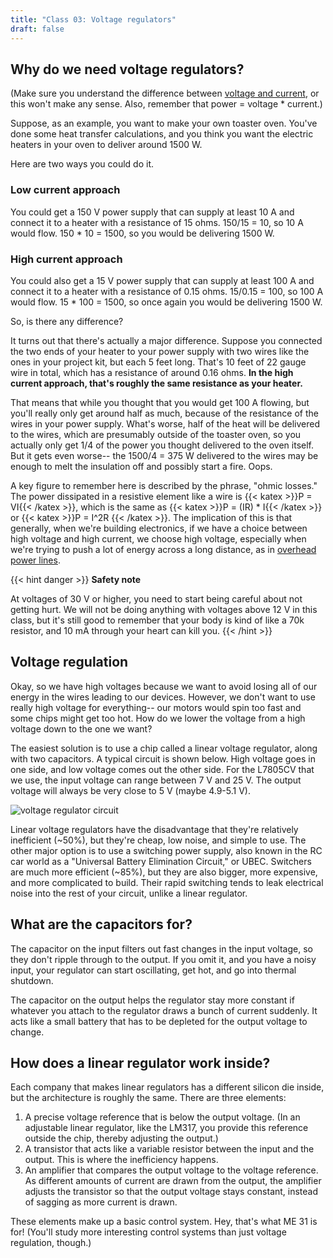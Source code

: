 ```yaml
---
title: "Class 03: Voltage regulators"
draft: false
---
```


## Why do we need voltage regulators?

(Make sure you understand the difference between [voltage and current](/notes/voltage-and-current/), or this won't make any sense. Also, remember that power = voltage * current.)

Suppose, as an example, you want to make your own toaster oven. You've done some heat transfer calculations, and you think you want the electric heaters in your oven to deliver around 1500 W.

Here are two ways you could do it.

### Low current approach

You could get a 150 V power supply that can supply at least 10 A and connect it to a heater with a resistance of 15 ohms. 150/15 = 10, so 10 A would flow. 150 * 10 = 1500, so you would be delivering 1500 W.

### High current approach

You could also get a 15 V power supply that can supply at least 100 A and connect it to a heater with a resistance of 0.15 ohms. 15/0.15 = 100, so 100 A would flow. 15 * 100 = 1500, so once again you would be delivering 1500 W.

So, is there any difference?

It turns out that there's actually a major difference. Suppose you connected the two ends of your heater to your power supply with two wires like the ones in your project kit, but each 5 feet long. That's 10 feet of 22 gauge wire in total, which has a resistance of around 0.16 ohms. **In the high current approach, that's roughly the same resistance as your heater.**

That means that while you thought that you would get 100 A flowing, but you'll really only get around half as much, because of the resistance of the wires in your power supply. What's worse, half of the heat will be delivered to the wires, which are presumably outside of the toaster oven, so you actually only get 1/4 of the power you thought delivered to the oven itself. But it gets even worse-- the 1500/4 = 375 W delivered to the wires may be enough to melt the insulation off and possibly start a fire. Oops.

A key figure to remember here is described by the phrase, "ohmic losses." The power dissipated in a resistive element like a wire is {{< katex >}}P = VI{{< /katex >}}, which is the same as {{< katex >}}P = (IR) * I{{< /katex >}} or {{< katex >}}P = I^2R {{< /katex >}}. The implication of this is that generally, when we're building electronics, if we have a choice between high voltage and high current, we choose high voltage, especially when we're trying to push a lot of energy across a long distance, as in [overhead power lines](https://en.wikipedia.org/wiki/Overhead_power_line).

{{< hint danger >}}
**Safety note**

At voltages of 30 V or higher, you need to start being careful about not getting hurt. We will not be doing anything with voltages above 12 V in this class, but it's still good to remember that your body is kind of like a 70k resistor, and 10 mA through your heart can kill you.
{{< /hint >}}

## Voltage regulation

Okay, so we have high voltages because we want to avoid losing all of our energy in the wires leading to our devices. However, we don't want to use really high voltage for everything-- our motors would spin too fast and some chips might get too hot. How do we lower the voltage from a high voltage down to the one we want?

The easiest solution is to use a chip called a linear voltage regulator, along with two capacitors. A typical circuit is shown below. High voltage goes in one side, and low voltage comes out the other side. For the L7805CV that we use, the input voltage can range between 7 V and 25 V. The output voltage will always be very close to 5 V (maybe 4.9-5.1 V).

![voltage regulator circuit](/img/voltage-regulator-circuit.png)

Linear voltage regulators have the disadvantage that they're relatively inefficient (~50%), but they're cheap, low noise, and simple to use. The other major option is to use a switching power supply, also known in the RC car world as a "Universal Battery Elimination Circuit," or UBEC. Switchers are much more efficient (~85%), but they are also bigger, more expensive, and more complicated to build. Their rapid switching tends to leak electrical noise into the rest of your circuit, unlike a linear regulator.

## What are the capacitors for?

The capacitor on the input filters out fast changes in the input voltage, so they don't ripple through to the output. If you omit it, and you have a noisy input, your regulator can start oscillating, get hot, and go into thermal shutdown.

The capacitor on the output helps the regulator stay more constant if whatever you attach to the regulator draws a bunch of current suddenly. It acts like a small battery that has to be depleted for the output voltage to change.

## How does a linear regulator work inside?

Each company that makes linear regulators has a different silicon die inside, but the architecture is roughly the same. There are three elements:

1. A precise voltage reference that is below the output voltage. (In an adjustable linear regulator, like the LM317, you provide this reference outside the chip, thereby adjusting the output.)
2. A transistor that acts like a variable resistor between the input and the output. This is where the inefficiency happens.
3. An amplifier that compares the output voltage to the voltage reference. As different amounts of current are drawn from the output, the amplifier adjusts the transistor so that the output voltage stays constant, instead of sagging as more current is drawn.

These elements make up a basic control system. Hey, that's what ME 31 is for! (You'll study more interesting control systems than just voltage regulation, though.)
